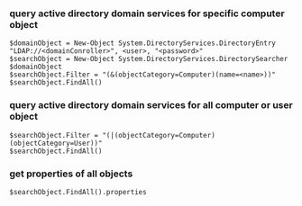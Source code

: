 ### query active directory domain services for specific computer object
```
$domainObject = New-Object System.DirectoryServices.DirectoryEntry "LDAP://<domainConroller>", <user>, "<password>"
$searchObject = New-Object System.DirectoryServices.DirectorySearcher $domainObject
$searchObject.Filter = "(&(objectCategory=Computer)(name=<name>))"
$searchObject.FindAll()
```

### query active directory domain services for all computer or user object 
```
$searchObject.Filter = "(|(objectCategory=Computer)(objectCategory=User))"
$searchObject.FindAll()
```

### get properties of all objects
```
$searchObject.FindAll().properties
```

